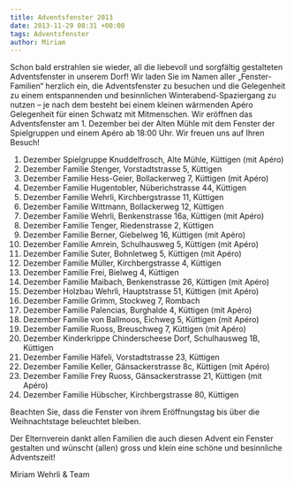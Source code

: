 ```yaml
---
title: Adventsfenster 2013
date: 2013-11-29 08:31 +00:00
tags: Adventsfenster
author: Miriam
---
```


Schon bald erstrahlen sie wieder, all die liebevoll und sorgfältig gestalteten Adventsfenster in unserem Dorf! Wir laden Sie im Namen aller „Fenster-Familien“  herzlich ein, die Adventsfenster zu besuchen und die Gelegenheit zu einem entspannenden und besinnlichen Winterabend-Spaziergang zu nutzen – je nach dem besteht bei einem kleinen wärmenden Apéro Gelegenheit für einen Schwatz mit Mitmenschen. Wir eröffnen das Adventsfenster am 1. Dezember bei der Alten Mühle mit dem Fenster der Spielgruppen und einem Apéro ab 18:00 Uhr. Wir freuen uns auf Ihren Besuch!

1. Dezember Spielgruppe Knuddelfrosch, Alte Mühle, Küttigen (mit Apéro)    
2. Dezember Familie Stenger, Vorstadtstrasse 5, Küttigen    
3. Dezember Familie Hess-Geier, Bollackerweg 7, Küttigen (mit Apéro)    
4. Dezember Familie Hugentobler, Nüberichstrasse 44, Küttigen    
5. Dezember Familie Wehrli, Kirchbergstrasse 11, Küttigen    
6. Dezember Familie Wittmann, Bollackerweg 12, Küttigen    
7. Dezember Familie Wehrli, Benkenstrasse 16a, Küttigen (mit Apéro)    
8. Dezember Familie Tenger, Riedenstrasse 2, Küttigen    
9. Dezember Familie Berner, Giebelweg 16, Küttigen (mit Apéro)    
10. Dezember Familie Amrein, Schulhausweg 5, Küttigen (mit Apéro)    
11. Dezember Familie Suter, Bohnletweg 5, Küttigen (mit Apéro)    
12. Dezember Familie Müller, Kirchbergstrasse 4, Küttigen    
13. Dezember Familie Frei, Bielweg 4, Küttigen    
14. Dezember Familie Maibach, Benkenstrasse 26, Küttigen (mit Apéro)    
15. Dezember Holzbau Wehrli, Hauptstrasse 51, Küttigen (mit Apéro)    
16. Dezember Familie Grimm, Stockweg 7, Rombach     
17. Dezember Familie Palencias, Burghalde 4, Küttigen (mit Apéro)    
18. Dezember Familie von Ballmoos, Eichweg 5, Küttigen (mit Apéro)    
19. Dezember Familie Ruoss, Breuschweg 7, Küttigen (mit Apéro)    
20. Dezember Kinderkrippe Chinderscheese Dorf, Schulhausweg 1B, Küttigen     
21. Dezember Familie Häfeli, Vorstadtstrasse 23, Küttigen    
22. Dezember Familie Keller, Gänsackerstrasse 8c, Küttigen (mit Apéro)    
23. Dezember Familie Frey Ruoss, Gänsackerstrasse 21, Küttigen (mit Apéro)    
24. Dezember Familie Hübscher, Kirchbergstrasse 80, Küttigen    

Beachten Sie, dass die Fenster von ihrem Eröffnungstag bis über die Weihnachtstage beleuchtet bleiben.

Der Elternverein dankt allen Familien die auch diesen Advent ein Fenster gestalten und wünscht (allen) gross und klein eine schöne und besinnliche Adventszeit!

Miriam Wehrli & Team

